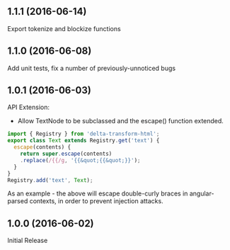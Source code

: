 ## 1.1.1 (2016-06-14)
Export tokenize and blockize functions

## 1.1.0 (2016-06-08)
Add unit tests, fix a number of previously-unnoticed bugs

## 1.0.1 (2016-06-03)

API Extension:
  - Allow TextNode to be subclassed and the escape() function extended.

```javascript
import { Registry } from 'delta-transform-html';
export class Text extends Registry.get('text') {
  escape(contents) {
    return super.escape(contents)
    .replace(/{{/g, '{{&quot;{{&quot;}}');
  }
}
Registry.add('text', Text);
```

As an example - the above will escape double-curly braces in angular-parsed contexts, in order to prevent
injection attacks.

## 1.0.0 (2016-06-02)

Initial Release
